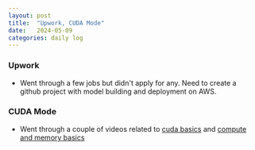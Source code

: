 ```yaml
---
layout: post
title:  "Upwork, CUDA Mode"
date:   2024-05-09
categories: daily log
---
```


### Upwork
- Went through a few jobs but didn't apply for any. Need to create a github project with model building and deployment on AWS.

 
### CUDA Mode
- Went through a couple of videos related to [cuda basics](https://www.youtube.com/watch?v=nOxKexn3iBo) and [compute and memory basics](https://www.youtube.com/watch?v=lTmYrKwjSOU)
